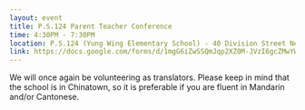 ```yaml
---
layout: event
title: P.S.124 Parent Teacher Conference
time: 4:30PM - 7:30PM
location: P.S.124 (Yung Wing Elementary School) - 40 Division Street New York, NY 10002
link: https://docs.google.com/forms/d/1mgG6iZwSSQmJqp2XZ0M-JVzI6gcZMwYW3OcvEAIwD4k/viewform
---
```

We will once again be volunteering as translators. Please keep in mind that the school is in Chinatown, so it is preferable if you are fluent in Mandarin and/or Cantonese.

